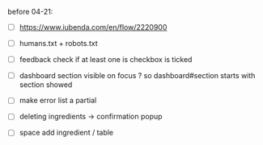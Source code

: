 before 04-21:
- [ ] https://www.iubenda.com/en/flow/2220900
- [ ] humans.txt + robots.txt
- [ ] feedback check if at least one is checkbox is ticked
- [ ] dashboard section visible on focus ? so dashboard#section starts with section showed
- [ ] make error list a partial
- [ ] deleting ingredients -> confirmation popup
- [ ] space add ingredient / table

